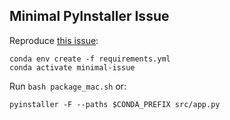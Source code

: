 ## Minimal PyInstaller Issue

Reproduce [this issue](https://github.com/pyinstaller/pyinstaller/issues/7165):

```
conda env create -f requirements.yml
conda activate minimal-issue
```

Run `bash package_mac.sh` or:

```
pyinstaller -F --paths $CONDA_PREFIX src/app.py
```
